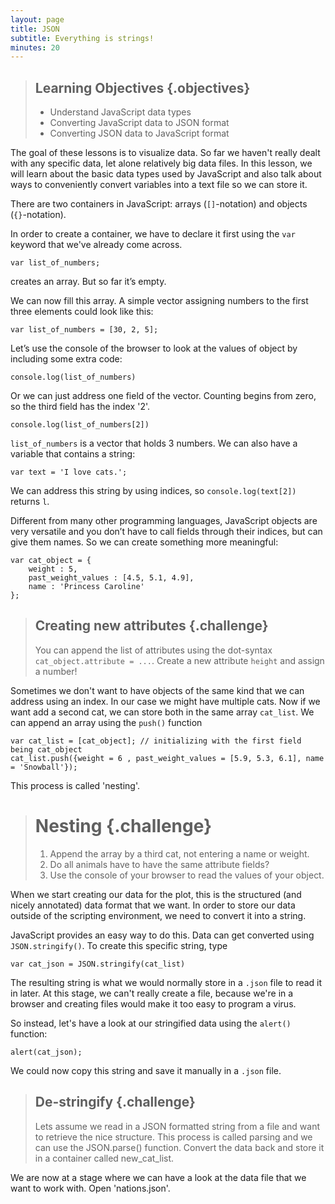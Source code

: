 ```yaml
---
layout: page
title: JSON
subtitle: Everything is strings!
minutes: 20
---
```


> ## Learning Objectives {.objectives}
>
> * Understand JavaScript data types
> * Converting JavaScript data to JSON format
> * Converting JSON data to JavaScript format

The goal of these lessons is to visualize data. 
So far we haven't really dealt with any specific data, let alone 
relatively big data files.
In this lesson, we will learn about the basic data types used 
by JavaScript and also talk about ways to conveniently convert 
variables into a text file so we can store it.


There are two containers in JavaScript: 
arrays (`[]`-notation) and objects (`{}`-notation).

In order to create a container, we have to declare it 
first using the `var` keyword that we've already come across.

~~~{.js}
var list_of_numbers;
~~~ 

creates an array. But so far it’s empty. 

We can now fill this array.
A simple vector assigning numbers to the first three elements 
could look like this:

~~~{.js}
var list_of_numbers = [30, 2, 5];
~~~

Let’s use the console of the browser to look at the values of object
by including some extra code:


~~~{.js}
console.log(list_of_numbers)
~~~

Or we can just address one field of the vector. Counting begins from zero, 
so the third field has the index '2'.

~~~{.js}
console.log(list_of_numbers[2])
~~~

`list_of_numbers` is a vector that holds 3 numbers. 
We can also have a variable that contains a string:

~~~{.js}
var text = 'I love cats.';
~~~

We can address this string by using indices, so `console.log(text[2])`
returns `l`.

Different from many other programming languages, 
JavaScript objects are very versatile and you don’t have to 
call fields through their indices, but can give them names. 
So we can create something more meaningful:

~~~{.js}
var cat_object = {
	weight : 5,
	past_weight_values : [4.5, 5.1, 4.9],
	name : 'Princess Caroline'
};
~~~

> ## Creating new attributes {.challenge}
> You can append the list of attributes using the dot-syntax `cat_object.attribute = ...`.
> Create a new attribute `height` and assign a number! 


Sometimes we don't want to have objects of the same kind that we can address 
using an index. In our case we might have multiple cats.
Now if we want add a second cat, we can store both in the same array `cat_list`.
We can append an array using the `push()` function

~~~{.js}
var cat_list = [cat_object]; // initializing with the first field being cat_object
cat_list.push({weight = 6 , past_weight_values = [5.9, 5.3, 6.1], name = 'Snowball'});
~~~

This process is called 'nesting'.

> # Nesting {.challenge}
> 1. Append the array by a third cat, not entering a name or weight.
> 1. Do all animals have to have the same attribute fields?
> 1. Use the console of your browser to read the values of your object. 

When we start creating our data for the plot, this is the structured 
(and nicely annotated) data format that we want. 
In order to store our data outside of the scripting environment, we need
to convert it into a string.

JavaScript provides an easy way to do this. Data can get converted using 
`JSON.stringify()`. 
To create this specific string, type

~~~{.js}
var cat_json = JSON.stringify(cat_list)
~~~ 

The resulting string is what we would normally store in a `.json` file to 
read it in later. 
At this stage, we can't really create a file, because we're in a browser 
and creating files would make it too easy to program a virus.

So instead, let's have a look at our stringified data using the `alert()` function:

~~~{.js}
alert(cat_json);
~~~

We could now copy this string and save it manually in a `.json` file. 

> ## De-stringify  {.challenge}
> Lets assume we read in a JSON formatted string from a file and want to 
> retrieve the nice structure. This process is called parsing and we can 
> use the JSON.parse() function. Convert the data back and store it in a 
> container called new_cat_list.


We are now at a stage where we can have a look at the data file that we 
want to work with. Open 'nations.json'.
